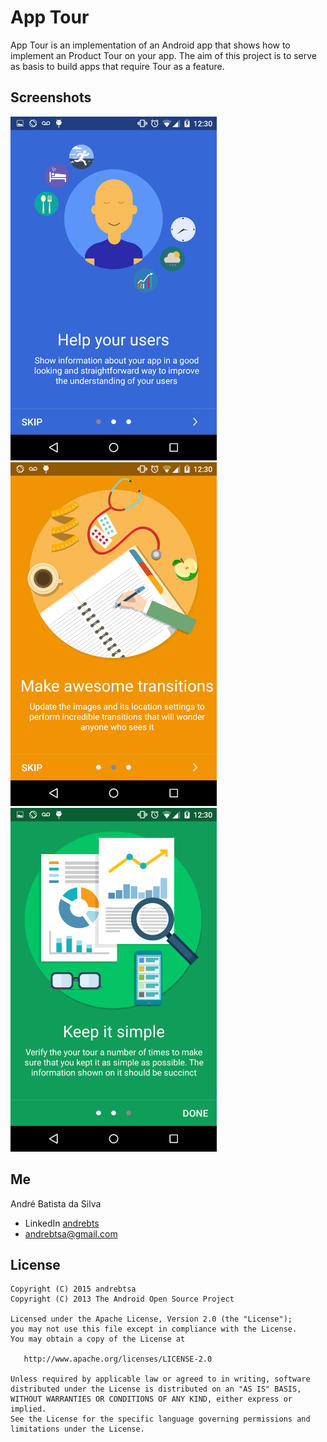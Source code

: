 App Tour
===
App Tour is an implementation of an Android app that shows how to implement an Product Tour on your app.
The aim of this project is to serve as basis to build apps that require Tour as a feature.

Screenshots
-------
<a href="url"><img src=./art/Screenshot_2016-06-08-12-30-10.png height="550"  ></a>
<a href="url"><img src=./art/Screenshot_2016-06-08-12-30-06.png height="550"  ></a>
<a href="url"><img src=./art/Screenshot_2016-06-08-12-30-15.png height="550"  ></a>

Me
-------
André Batista da Silva
* LinkedIn [andrebts](https://br.linkedin.com/in/andrebts)
* andrebtsa@gmail.com

License
-------
    Copyright (C) 2015 andrebtsa
    Copyright (C) 2013 The Android Open Source Project

    Licensed under the Apache License, Version 2.0 (the "License");
    you may not use this file except in compliance with the License.
    You may obtain a copy of the License at

       http://www.apache.org/licenses/LICENSE-2.0

    Unless required by applicable law or agreed to in writing, software
    distributed under the License is distributed on an "AS IS" BASIS,
    WITHOUT WARRANTIES OR CONDITIONS OF ANY KIND, either express or implied.
    See the License for the specific language governing permissions and
    limitations under the License.